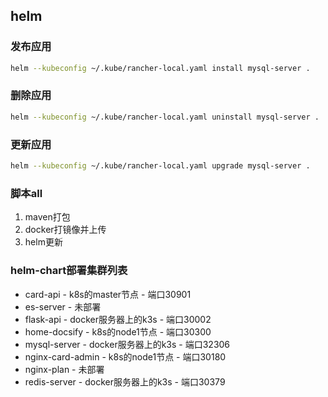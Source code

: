 ## helm

### 发布应用

``` bash
helm --kubeconfig ~/.kube/rancher-local.yaml install mysql-server .
```

### 删除应用

``` bash
helm --kubeconfig ~/.kube/rancher-local.yaml uninstall mysql-server .
```

### 更新应用

``` bash
helm --kubeconfig ~/.kube/rancher-local.yaml upgrade mysql-server .
```

### 脚本all
1. maven打包
2. docker打镜像并上传
3. helm更新

### helm-chart部署集群列表
* card-api - k8s的master节点 - 端口30901
* es-server - 未部署
* flask-api - docker服务器上的k3s - 端口30002
* home-docsify - k8s的node1节点 - 端口30300
* mysql-server - docker服务器上的k3s - 端口32306
* nginx-card-admin - k8s的node1节点 - 端口30180
* nginx-plan - 未部署
* redis-server - docker服务器上的k3s - 端口30379